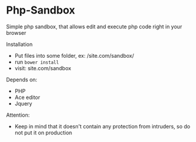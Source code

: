 # Php-Sandbox
Simple php sandbox, that allows edit and execute php code right in your browser

Installation
- Put files into some folder, ex: /site.com/sandbox/
- run ```bower install```
- visit: site.com/sandbox

Depends on:
- PHP
- Ace editor
- Jquery

Attention:
- Keep in mind that it doesn't contain any protection from intruders, so do not put it on production
